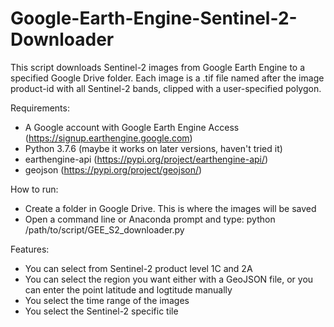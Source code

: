 # Google-Earth-Engine-Sentinel-2-Downloader
This script downloads Sentinel-2 images from Google Earth Engine to a specified Google Drive folder.
Each image is a .tif file named after the image product-id with all Sentinel-2 bands, clipped with a user-specified polygon. 

Requirements:
- A Google account with Google Earth Engine Access (https://signup.earthengine.google.com)
- Python 3.7.6 (maybe it works on later versions, haven't tried it) 
- earthengine-api (https://pypi.org/project/earthengine-api/)
- geojson (https://pypi.org/project/geojson/)

How to run:
- Create a folder in Google Drive. This is where the images will be saved
- Open a command line or Anaconda prompt and type: python /path/to/script/GEE_S2_downloader.py

Features:
- You can select from Sentinel-2 product level 1C and 2A
- You can select the region you want either with a GeoJSON file, or you can enter the point latitude and logtitude manually 
- You select the time range of the images
- You select the Sentinel-2 specific tile
